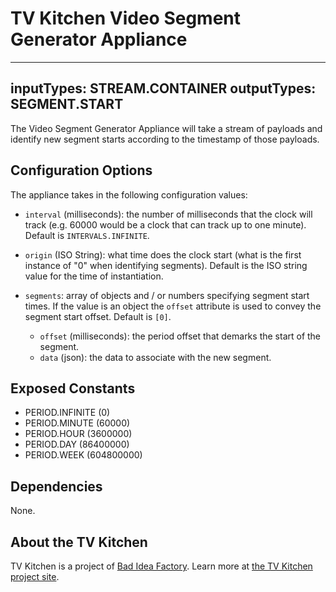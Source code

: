 # TV Kitchen Video Segment Generator Appliance

---
inputTypes: STREAM.CONTAINER
outputTypes: SEGMENT.START
---

The Video Segment Generator Appliance will take a stream of payloads and identify new segment starts according to the timestamp of those payloads.

## Configuration Options
The appliance takes in the following configuration values:

- `interval` (milliseconds): the number of milliseconds that the clock will track (e.g. 60000 would be a clock that can track up to one minute).  Default is `INTERVALS.INFINITE`.

- `origin` (ISO String): what time does the clock start (what is the first instance of "0" when identifying segments).  Default is the ISO string value for the time of instantiation.

- `segments`: array of objects and / or numbers specifying segment start times.  If the value is an object the `offset` attribute is used to convey the segment start offset.  Default is `[0]`.
	- `offset` (milliseconds): the period offset that demarks the start of the segment.
	- `data` (json): the data to associate with the new segment.

## Exposed Constants
- PERIOD.INFINITE (0)
- PERIOD.MINUTE (60000)
- PERIOD.HOUR (3600000)
- PERIOD.DAY (86400000)
- PERIOD.WEEK (604800000)

## Dependencies
None.

## About the TV Kitchen

TV Kitchen is a project of [Bad Idea Factory](https://biffud.com).  Learn more at [the TV Kitchen project site](https://tv.kitchen).
